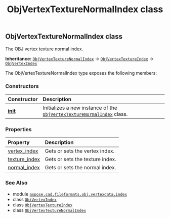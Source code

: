 ﻿---
title: ObjVertexTextureNormalIndex class
second_title: Aspose.CAD for Python via .NET API References
description: 
type: docs
weight: 30
url: /aspose.cad.fileformats.obj.vertexdata.index/objvertextexturenormalindex/
is_root: false
---

## ObjVertexTextureNormalIndex class

The OBJ vertex texture normal index.



**Inheritance:** [`ObjVertexTextureNormalIndex`](/cad/python-net/aspose.cad.fileformats.obj.vertexdata.index/objvertextexturenormalindex) → 
[`ObjVertexTextureIndex`](/cad/python-net/aspose.cad.fileformats.obj.vertexdata.index/objvertextextureindex) → 
[`ObjVertexIndex`](/cad/python-net/aspose.cad.fileformats.obj.vertexdata.index/objvertexindex)



The ObjVertexTextureNormalIndex type exposes the following members:

### Constructors
| Constructor | Description |
| :- | :- |
| [__init__](/cad/python-net/aspose.cad.fileformats.obj.vertexdata.index/objvertextexturenormalindex/__init__/#) | Initializes a new instance of the [`ObjVertexTextureNormalIndex`](/cad/python-net/aspose.cad.fileformats.obj.vertexdata.index/objvertextexturenormalindex) class. |


### Properties
| Property | Description |
| :- | :- |
| [vertex_index](/cad/python-net/aspose.cad.fileformats.obj.vertexdata.index/objvertextexturenormalindex/vertex_index) | Gets or sets the vertex index. |
| [texture_index](/cad/python-net/aspose.cad.fileformats.obj.vertexdata.index/objvertextexturenormalindex/texture_index) | Gets or sets the texture index. |
| [normal_index](/cad/python-net/aspose.cad.fileformats.obj.vertexdata.index/objvertextexturenormalindex/normal_index) | Gets or sets the normal index. |



### See Also
* module [`aspose.cad.fileformats.obj.vertexdata.index`](..)
* class [`ObjVertexIndex`](/cad/python-net/aspose.cad.fileformats.obj.vertexdata.index/objvertexindex)
* class [`ObjVertexTextureIndex`](/cad/python-net/aspose.cad.fileformats.obj.vertexdata.index/objvertextextureindex)
* class [`ObjVertexTextureNormalIndex`](/cad/python-net/aspose.cad.fileformats.obj.vertexdata.index/objvertextexturenormalindex)
